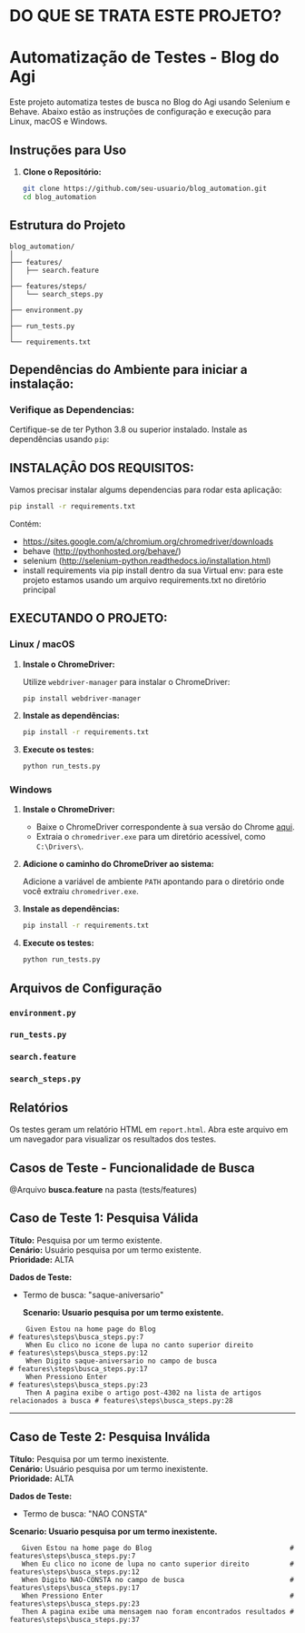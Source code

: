 # DO QUE SE TRATA ESTE PROJETO?



# Automatização de Testes - Blog do Agi

Este projeto automatiza testes de busca no Blog do Agi usando Selenium e Behave. Abaixo estão as instruções de configuração e execução para Linux, macOS e Windows.

## Instruções para Uso

1. **Clone o Repositório:**

   ```bash
   git clone https://github.com/seu-usuario/blog_automation.git
   cd blog_automation
   ```

## Estrutura do Projeto

```
blog_automation/
│
├── features/
│   ├── search.feature
│
├── features/steps/
│   └── search_steps.py
│
├── environment.py
│
├── run_tests.py
│
└── requirements.txt
```

## Dependências do Ambiente para iniciar a instalação:

### Verifique as Dependencias:
Certifique-se de ter Python 3.8 ou superior instalado. Instale as dependências usando `pip`:

## INSTALAÇÂO DOS REQUISITOS:
Vamos precisar instalar algums dependencias para rodar esta aplicação:

```bash
pip install -r requirements.txt
```

Contém:
- https://sites.google.com/a/chromium.org/chromedriver/downloads
- behave (http://pythonhosted.org/behave/)
- selenium (http://selenium-python.readthedocs.io/installation.html)
- install requirements via pip install dentro da sua Virtual env: para este projeto estamos usando um arquivo requirements.txt no diretório principal

## EXECUTANDO O PROJETO:

### Linux / macOS

1. **Instale o ChromeDriver:**

   Utilize `webdriver-manager` para instalar o ChromeDriver:

   ```bash
   pip install webdriver-manager
   ```

2. **Instale as dependências:**

   ```bash
   pip install -r requirements.txt
   ```

3. **Execute os testes:**

   ```bash
   python run_tests.py
   ```

### Windows

1. **Instale o ChromeDriver:**

   - Baixe o ChromeDriver correspondente à sua versão do Chrome [aqui](https://sites.google.com/chromium.org/driver/).
   - Extraia o `chromedriver.exe` para um diretório acessível, como `C:\Drivers\`.

2. **Adicione o caminho do ChromeDriver ao sistema:**

   Adicione a variável de ambiente `PATH` apontando para o diretório onde você extraiu `chromedriver.exe`.

3. **Instale as dependências:**

   ```bash
   pip install -r requirements.txt
   ```

4. **Execute os testes:**

   ```bash
   python run_tests.py
   ```



## Arquivos de Configuração

### `environment.py`
### `run_tests.py`
### `search.feature`
### `search_steps.py`

## Relatórios

Os testes geram um relatório HTML em `report.html`. Abra este arquivo em um navegador para visualizar os resultados dos testes.



## Casos de Teste - Funcionalidade de Busca 

@Arquivo **busca.feature** na pasta (tests/features)

## Caso de Teste 1: Pesquisa Válida

**Título:** Pesquisa por um termo existente.  
**Cenário:** Usuário pesquisa por um termo existente.  
**Prioridade:** ALTA  

**Dados de Teste:**  
- Termo de busca: "saque-aniversario"

  **Scenario: Usuario pesquisa por um termo existente.**              
```                 
    Given Estou na home page do Blog                                                # features\steps\busca_steps.py:7
    When Eu clico no icone de lupa no canto superior direito                        # features\steps\busca_steps.py:12
    When Digito saque-aniversario no campo de busca                                 # features\steps\busca_steps.py:17
    When Pressiono Enter                                                            # features\steps\busca_steps.py:23
    Then A pagina exibe o artigo post-4302 na lista de artigos relacionados a busca # features\steps\busca_steps.py:28
```

---

## Caso de Teste 2: Pesquisa Inválida

**Título:** Pesquisa por um termo inexistente.  
**Cenário:** Usuário pesquisa por um termo inexistente.  
**Prioridade:** ALTA  

**Dados de Teste:**  
- Termo de busca: "NAO CONSTA"

**Scenario: Usuario pesquisa por um termo inexistente.**                
 ```
    Given Estou na home page do Blog                                  # features\steps\busca_steps.py:7
    When Eu clico no icone de lupa no canto superior direito          # features\steps\busca_steps.py:12
    When Digito NAO-CONSTA no campo de busca                          # features\steps\busca_steps.py:17
    When Pressiono Enter                                              # features\steps\busca_steps.py:23
    Then A pagina exibe uma mensagem nao foram encontrados resultados # features\steps\busca_steps.py:37
   ```
